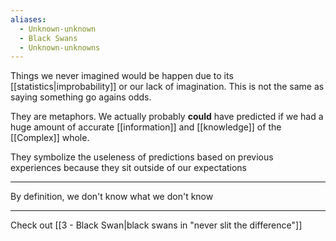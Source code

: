 ```yaml
---
aliases:
  - Unknown-unknown
  - Black Swans
  - Unknown-unknowns
---
```


Things we never imagined would be happen due to its [[statistics|improbability]] or our lack of imagination. This is not the same as saying something go agains odds.

They are metaphors. We actually probably **could** have predicted if we had a huge amount of accurate [[information]] and [[knowledge]] of the [[Complex]] whole.

They symbolize the useleness of predictions based on previous experiences because they sit outside of our expectations

---

By definition, we don't know what we don't know

---

Check out [[3 - Black Swan|black swans in "never slit the difference"]]